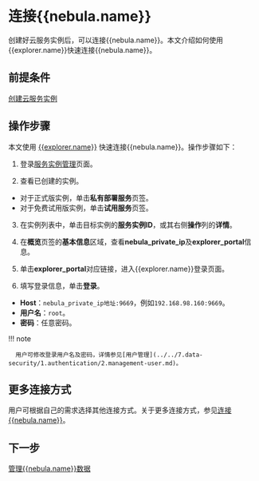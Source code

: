 # 连接{{nebula.name}}

创建好云服务实例后，可以连接{{nebula.name}}。本文介绍如何使用{{explorer.name}}快速连接{{nebula.name}}。

## 前提条件

[创建云服务实例](1.create-instance-on-cloud.md)

## 操作步骤

本文使用 [{{explorer.name}}](../../nebula-explorer/about-explorer/ex-ug-what-is-explorer.md) 快速连接{{nebula.name}}。操作步骤如下：

1. 登录[服务实例管理](https://computenest.console.aliyun.com/user/cn-hangzhou/serviceInstance/private)页面。
  
2. 查看已创建的实例。
   
  - 对于正式版实例，单击**私有部署服务**页签。
  - 对于免费试用版实例，单击**试用服务**页签。

3. 在实例列表中，单击目标实例的**服务实例ID**，或其右侧**操作**列的**详情**。

4. 在**概览**页签的**基本信息**区域，查看**nebula_private_ip**及**explorer_portal**信息。

5. 单击**explorer_portal**对应链接，进入{{explorer.name}}登录页面。
6. 填写登录信息，单击**登录**。
  
  - **Host**：`nebula_private_ip地址:9669`，例如`192.168.98.160:9669`。
  - **用户名**：`root`。
  - **密码**：任意密码。

  !!! note

      用户可修改登录用户名及密码，详情参见[用户管理](../../7.data-security/1.authentication/2.management-user.md)。


## 更多连接方式

用户可根据自己的需求选择其他连接方式。关于更多连接方式，参见[连接{{nebula.name}}](https://docs.nebula-graph.com.cn/{{cloud.aliyunLatestRelease}}/nebula-cloud/nebula-cloud-on-alibabacloud/2.use-cloud-services/#_4)。


## 下一步

[管理{{nebula.name}}数据](3.how-to-query-on-cloud.md)